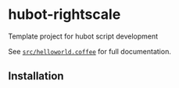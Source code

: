 # hubot-rightscale

Template project for hubot script development

See [`src/helloworld.coffee`](src/helloworld.coffee) for full documentation.

## Installation

